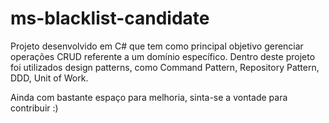 # ms-blacklist-candidate

Projeto desenvolvido em C# que tem como principal objetivo gerenciar operações CRUD referente a um domínio específico. Dentro deste projeto foi utilizados design 
patterns, como Command Pattern, Repository Pattern, DDD, Unit of Work.

Ainda com bastante espaço para melhoria, sinta-se a vontade para contribuir :)
  

